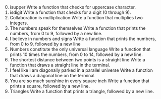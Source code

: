 0. isupper
Write a function that checks for uppercase character.
1. isdigit
Write a function that checks for a digit (0 through 9).
2. Collaboration is multiplication
Write a function that multiplies two integers.
3. The numbers speak for themselves
Write a function that prints the numbers, from 0 to 9, followed by a new line.
4. I believe in numbers and signs
Write a function that prints the numbers, from 0 to 9, followed by a new line
5. Numbers constitute the only universal language
Write a function that prints 10 times the numbers, from 0 to 14, followed by a new line.
6. The shortest distance between two points is a straight line
Write a function that draws a straight line in the terminal.
7. I feel like I am diagonally parked in a parallel universe
Write a function that draws a diagonal line on the terminal.
8. You are so much sunshine in every square inch
Write a function that prints a square, followed by a new line.
10. Triangles
Write a function that prints a triangle, followed by a new line.
